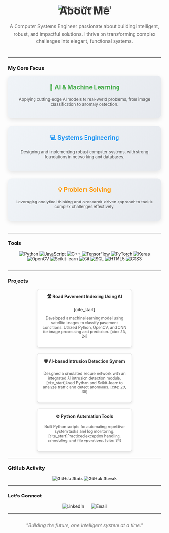 <div align="center">
  <img src="https://capsule-render.vercel.app/api?type=waving&color=gradient&height=150&section=header&text=Wassam%20Rehman%20Khalid&fontSize=50&animation=fadeIn" alt="Wassam Rehman Khalid" />
</div>

<h1 align="center" style="font-size: 2.5em; color: #333; margin-top: -20px; margin-bottom: 20px;">
  About Me
</h1>

<p align="center" style="font-size: 1.1em; color: #666; max-width: 750px; margin: 0 auto 40px; line-height: 1.6;">
  A Computer Systems Engineer passionate about building intelligent, robust, and impactful solutions. I thrive on transforming complex challenges into elegant, functional systems.
</p>

---

###  My Core Focus

<div style="display: flex; flex-wrap: wrap; justify-content: center; gap: 25px; margin-bottom: 40px;">

  <div style="flex: 1 1 280px; padding: 25px; border-radius: 12px; background: linear-gradient(135deg, #f0f4f8, #e6e9ee); box-shadow: 0 6px 15px rgba(0,0,0,0.1); text-align: center;">
    <h3 style="margin-top: 0; color: #4CAF50; font-size: 1.4em;">🧠 AI & Machine Learning</h3>
    <p style="font-size: 0.95em; color: #555;">
      Applying cutting-edge AI models to real-world problems, from image classification to anomaly detection.
    </p>
  </div>

  <div style="flex: 1 1 280px; padding: 25px; border-radius: 12px; background: linear-gradient(135deg, #f0f4f8, #e6e9ee); box-shadow: 0 6px 15px rgba(0,0,0,0.1); text-align: center;">
    <h3 style="margin-top: 0; color: #2196F3; font-size: 1.4em;">💻 Systems Engineering</h3>
    <p style="font-size: 0.95em; color: #555;">
      Designing and implementing robust computer systems, with strong foundations in networking and databases.
    </p>
  </div>

  <div style="flex: 1 1 280px; padding: 25px; border-radius: 12px; background: linear-gradient(135deg, #f0f4f8, #e6e9ee); box-shadow: 0 6px 15px rgba(0,0,0,0.1); text-align: center;">
    <h3 style="margin-top: 0; color: #FF9800; font-size: 1.4em;">💡 Problem Solving</h3>
    <p style="font-size: 0.95em; color: #555;">
      Leveraging analytical thinking and a research-driven approach to tackle complex challenges effectively.
    </p>
  </div>

</div>

---

### Tools

<p align="center" style="margin-bottom: 30px;">
  <img src="https://img.shields.io/badge/Python-3776AB?style=flat&logo=python&logoColor=white" alt="Python" />
  <img src="https://img.shields.io/badge/JavaScript-F7DF1E?style=flat&logo=javascript&logoColor=black" alt="JavaScript" />
  <img src="https://img.shields.io/badge/C%2B%2B-00599C?style=flat&logo=c%2B%2B&logoColor=white" alt="C++" />
  <img src="https://img.shields.io/badge/TensorFlow-FF6F00?style=flat&logo=tensorflow&logoColor=white" alt="TensorFlow" />
  <img src="https://img.shields.io/badge/PyTorch-EE4C2C?style=flat&logo=pytorch&logoColor=white" alt="PyTorch" />
  <img src="https://img.shields.io/badge/Keras-D00000?style=flat&logo=keras&logoColor=white" alt="Keras" />
  <img src="https://img.shields.io/badge/OpenCV-5C3EE8?style=flat&logo=opencv&logoColor=white" alt="OpenCV" />
  <img src="https://img.shields.io/badge/Scikit--learn-F7931E?style=flat&logo=scikit-learn&logoColor=white" alt="Scikit-learn" />
  <img src="https://img.shields.io/badge/Git-F05032?style=flat&logo=git&logoColor=white" alt="Git" />
  <img src="https://img.shields.io/badge/SQL-4479A1?style=flat&logo=postgresql&logoColor=white" alt="SQL" />
  <img src="https://img.shields.io/badge/HTML5-E34F26?style=flat&logo=html5&logoColor=white" alt="HTML5" />
  <img src="https://img.shields.io/badge/CSS3-1572B6?style=flat&logo=css3&logoColor=white" alt="CSS3" />
</p>

---

### Projects

<div style="display: flex; flex-wrap: wrap; justify-content: center; gap: 20px; margin-bottom: 20px;">
  <div style="width: 30%; min-width: 280px; padding: 15px; border: 1px solid #ddd; border-radius: 8px; background-color: #fff; box-shadow: 0 4px 8px rgba(0,0,0,0.1); text-align: center;">
    <h4 style="margin-top: 0; color: #333;">🛣️ Road Pavement Indexing Using AI</h4>
    [cite_start]<p style="font-size: 0.9em; color: #555;">Developed a machine learning model using satellite images to classify pavement conditions. Utilized Python, OpenCV, and CNN for image processing and prediction. [cite: 23, 24]</p>
  </div>
  <div style="width: 30%; min-width: 280px; padding: 15px; border: 1px solid #ddd; border-radius: 8px; background-color: #fff; box-shadow: 0 4px 8px rgba(0,0,0,0.1); text-align: center;">
    <h4 style="margin-top: 0; color: #333;">🛡️ AI-based Intrusion Detection System</h4>
    <p style="font-size: 0.9em; color: #555;">Designed a simulated secure network with an integrated AI intrusion detection module. [cite_start]Used Python and Scikit-learn to analyze traffic and detect anomalies. [cite: 29, 30]</p>
  </div>
  <div style="width: 30%; min-width: 280px; padding: 15px; border: 1px solid #ddd; border-radius: 8px; background-color: #fff; box-shadow: 0 4px 8px rgba(0,0,0,0.1); text-align: center;">
    <h4 style="margin-top: 0; color: #333;">⚙️ Python Automation Tools</h4>
    <p style="font-size: 0.9em; color: #555;">Built Python scripts for automating repetitive system tasks and log monitoring. [cite_start]Practiced exception handling, scheduling, and file operations. [cite: 34]</p>
  </div>
</div>

---

### GitHub Activity

<p align="center">
  <img src="https://github-readme-stats.vercel.app/api?username=wasamrehman&show_icons=true&theme=default&hide_border=true&bg_color=f9f9f9&text_color=333&title_color=4CAF50" alt="GitHub Stats" />
  <img src="https://github-readme-streak-stats.herokuapp.com/?user=wasamrehman&theme=default&hide_border=true&background=f9f9f9" alt="GitHub Streak" />
</p>

---

### Let's Connect

<p align="center">
  <a href="https://www.linkedin.com/in/wassam-rehman-khalid-b9a3b62b1/" target="_blank" style="text-decoration: none; margin: 0 10px;">
    <img src="https://img.shields.io/badge/LinkedIn-0A66C2?style=for-the-badge&logo=linkedin&logoColor=white" alt="LinkedIn" />
  </a>
  <a href="mailto:wassamrehman@gmail.com" style="text-decoration: none; margin: 0 10px;">
    <img src="https://img.shields.io/badge/Email-D14836?style=for-the-badge&logo=gmail&logoColor=white" alt="Email" />
  </a>
</p>

---

<p align="center" style="font-size: 1.1em; color: #777; margin-top: 30px;">
  <i>"Building the future, one intelligent system at a time."</i>
</p>
